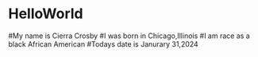 # HelloWorld
#My name is Cierra Crosby
#I was born in Chicago,Illinois
#I am race as a black African American
#Todays date is Janurary 31,2024
